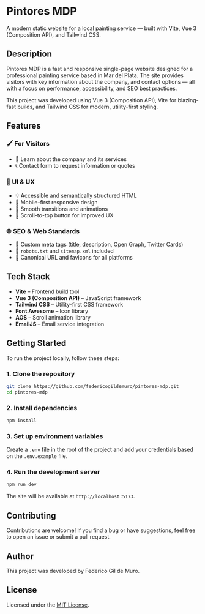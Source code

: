 # Pintores MDP

A modern static website for a local painting service — built with Vite, Vue 3 (Composition API), and Tailwind CSS.

## Description

Pintores MDP is a fast and responsive single-page website designed for a professional painting service based in Mar del Plata. The site provides visitors with key information about the company, and contact options — all with a focus on performance, accessibility, and SEO best practices.

This project was developed using Vue 3 (Composition API), Vite for blazing-fast builds, and Tailwind CSS for modern, utility-first styling.

## Features

### 🖌️ For Visitors

- 📍 Learn about the company and its services
- 📞 Contact form to request information or quotes

### 📱 UI & UX

- 💡 Accessible and semantically structured HTML
- 📱 Mobile-first responsive design
- 🎨 Smooth transitions and animations
- 🚀 Scroll-to-top button for improved UX

### 🌐 SEO & Web Standards

- 📄 Custom meta tags (title, description, Open Graph, Twitter Cards)
- 🧭 `robots.txt` and `sitemap.xml` included
- 🔗 Canonical URL and favicons for all platforms

## Tech Stack

- **Vite** – Frontend build tool
- **Vue 3 (Composition API)** – JavaScript framework
- **Tailwind CSS** – Utility-first CSS framework
- **Font Awesome** – Icon library
- **AOS** – Scroll animation library
- **EmailJS** – Email service integration

## Getting Started

To run the project locally, follow these steps:

### 1. **Clone the repository**

```bash
git clone https://github.com/federicogildemuro/pintores-mdp.git
cd pintores-mdp
```

### 2. **Install dependencies**

```bash
npm install
```

### 3. **Set up environment variables**

Create a `.env` file in the root of the project and add your credentials based on the `.env.example` file.

### 4. **Run the development server**

```bash
npm run dev
```

The site will be available at `http://localhost:5173`.

## Contributing

Contributions are welcome! If you find a bug or have suggestions, feel free to open an issue or submit a pull request.

## Author

This project was developed by Federico Gil de Muro.

## License

Licensed under the [MIT License](LICENSE).
